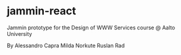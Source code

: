 # jammin-react
Jammin prototype for the Design of WWW Services course @ Aalto University

By
Alessandro Capra
Milda Norkute
Ruslan Rad
